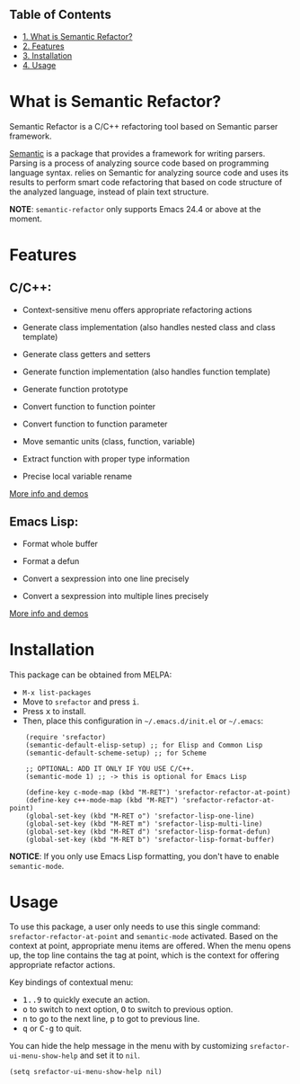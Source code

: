 <div id="table-of-contents">
<h2>Table of Contents</h2>
<div id="text-table-of-contents">
<ul>
<li><a href="#sec-1">1. What is Semantic Refactor?</a></li>
<li><a href="#sec-2">2. Features</a></li>
<li><a href="#sec-3">3. Installation</a></li>
<li><a href="#sec-4">4. Usage</a></li>
</ul>
</div>
</div>

# What is Semantic Refactor?<a id="sec-1" name="sec-1"></a>

Semantic Refactor is a C/C++ refactoring tool based on Semantic parser
framework.

[Semantic](https://www.gnu.org/software/emacs/manual/html_node/semantic/index.html#Top) is a package that provides a framework for writing parsers.
Parsing is a process of analyzing source code based on programming
language syntax. relies on Semantic for analyzing source code and uses
its results to perform smart code refactoring that based on code
structure of the analyzed language, instead of plain text structure.

**NOTE**: `semantic-refactor` only supports Emacs 24.4 or above at the moment.

# Features<a id="sec-2" name="sec-2"></a>

## C/C++:

-   Context-sensitive menu offers appropriate refactoring actions

-   Generate class implementation (also handles nested class and class template)

-   Generate class getters and setters

-   Generate function implementation (also handles function template)

-   Generate function prototype

-   Convert function to function pointer

-   Convert function to function parameter

-   Move semantic units (class, function, variable)

-   Extract function with proper type information

-   Precise local variable rename

[More info and demos](srefactor-demos/demos.org)

## Emacs Lisp:

- Format whole buffer

- Format a defun

- Convert a sexpression into one line precisely

- Convert a sexpression into multiple lines precisely

[More info and demos](srefactor-demos/demos-elisp.org)

# Installation<a id="sec-3" name="sec-3"></a>

This package can be obtained from MELPA:

-   `M-x list-packages`
-   Move to `srefactor` and press <kbd>i</kbd>.
-   Press <kbd>x</kbd> to install.
-   Then, place this configuration in `~/.emacs.d/init.el` or `~/.emacs`:

```elisp
    (require 'srefactor)
    (semantic-default-elisp-setup) ;; for Elisp and Common Lisp
    (semantic-default-scheme-setup) ;; for Scheme

    ;; OPTIONAL: ADD IT ONLY IF YOU USE C/C++. 
    (semantic-mode 1) ;; -> this is optional for Emacs Lisp
    
    (define-key c-mode-map (kbd "M-RET") 'srefactor-refactor-at-point)
    (define-key c++-mode-map (kbd "M-RET") 'srefactor-refactor-at-point)
    (global-set-key (kbd "M-RET o") 'srefactor-lisp-one-line)
    (global-set-key (kbd "M-RET m") 'srefactor-lisp-multi-line)
    (global-set-key (kbd "M-RET d") 'srefactor-lisp-format-defun)
    (global-set-key (kbd "M-RET b") 'srefactor-lisp-format-buffer)
```

**NOTICE**: If you only use Emacs Lisp formatting, you don't have to enable `semantic-mode`.

# Usage<a id="sec-4" name="sec-4"></a>

To use this package, a user only needs to use this single command:
`srefactor-refactor-at-point` and `semantic-mode` activated. Based on
the context at point, appropriate menu items are offered. When the
menu opens up, the top line contains the tag at point, which is the
context for offering appropriate refactor actions.

Key bindings of contextual menu:

-   <kbd>1..9</kbd> to quickly execute an action.
-   <kbd>o</kbd> to switch to next option, <kbd>O</kbd> to switch to previous option.
-   <kbd>n</kbd> to go to the next line, <kbd>p</kbd> to got to previous line.
-   <kbd>q</kbd> or <kbd>C-g</kbd> to quit.

You can hide the help message in the menu with by customizing
`srefactor-ui-menu-show-help` and set it to `nil`.

    (setq srefactor-ui-menu-show-help nil)
